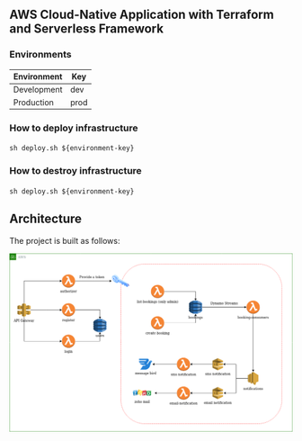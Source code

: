## AWS Cloud-Native Application with Terraform and Serverless Framework

### Environments

| Environment | Key  |
| ----------- | ---- |
| Development | dev  |
| Production  | prod |

### How to deploy infrastructure

`sh deploy.sh ${environment-key}`

### How to destroy infrastructure

`sh deploy.sh ${environment-key}`

## Architecture

The project is built as follows:

![](architecture.png)
